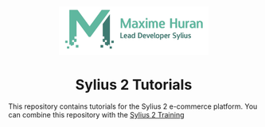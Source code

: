 <p align="center">
    <a href="https://www.maximehuran.fr/"><img src="images/mh-logo.png" width="300"></a>
</p>

<h1 align="center">Sylius 2 Tutorials</h1>

This repository contains tutorials for the Sylius 2 e-commerce platform. 
You can combine this repository with the [Sylius 2 Training](https://www.maximehuran.fr/fr/formation-sylius-2)
